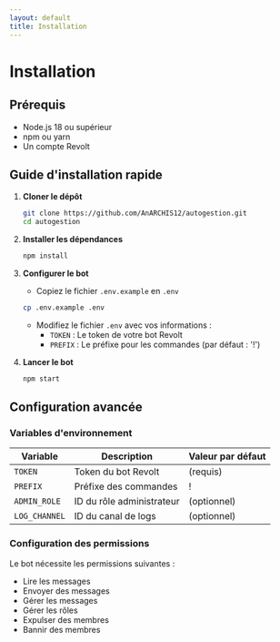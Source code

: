 ```yaml
---
layout: default
title: Installation
---
```


# Installation

## Prérequis

- Node.js 18 ou supérieur
- npm ou yarn
- Un compte Revolt

## Guide d'installation rapide

1. **Cloner le dépôt**
   ```bash
   git clone https://github.com/AnARCHIS12/autogestion.git
   cd autogestion
   ```

2. **Installer les dépendances**
   ```bash
   npm install
   ```

3. **Configurer le bot**
   - Copiez le fichier `.env.example` en `.env`
   ```bash
   cp .env.example .env
   ```
   - Modifiez le fichier `.env` avec vos informations :
     - `TOKEN` : Le token de votre bot Revolt
     - `PREFIX` : Le préfixe pour les commandes (par défaut : '!')

4. **Lancer le bot**
   ```bash
   npm start
   ```

## Configuration avancée

### Variables d'environnement

| Variable | Description | Valeur par défaut |
|----------|-------------|-------------------|
| `TOKEN` | Token du bot Revolt | (requis) |
| `PREFIX` | Préfixe des commandes | ! |
| `ADMIN_ROLE` | ID du rôle administrateur | (optionnel) |
| `LOG_CHANNEL` | ID du canal de logs | (optionnel) |

### Configuration des permissions

Le bot nécessite les permissions suivantes :
- Lire les messages
- Envoyer des messages
- Gérer les messages
- Gérer les rôles
- Expulser des membres
- Bannir des membres
